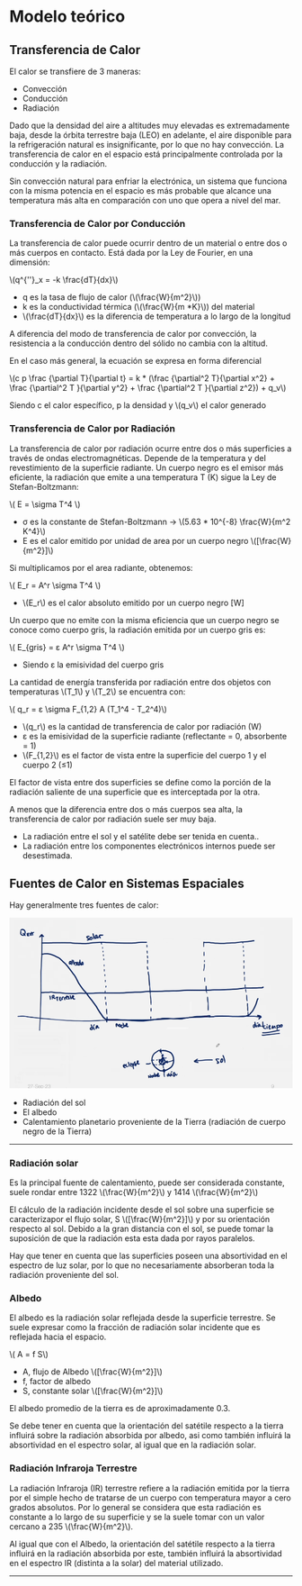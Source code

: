 Modelo teórico
==============

Transferencia de Calor
----------------------

El calor se transfiere de 3 maneras:

*   Convección
*   Conducción
*   Radiación

Dado que la densidad del aire a altitudes muy elevadas es extremadamente baja, desde la órbita terrestre baja (LEO) en adelante, el aire disponible para la refrigeración natural es insignificante, por lo que no hay convección. La transferencia de calor en el espacio está principalmente controlada por la conducción y la radiación.

Sin convección natural para enfriar la electrónica, un sistema que funciona con la misma potencia en el espacio es más probable que alcance una temperatura más alta en comparación con uno que opera a nivel del mar.

### Transferencia de Calor por Conducción

La transferencia de calor puede ocurrir dentro de un material o entre dos o más cuerpos en contacto. Está dada por la Ley de Fourier, en una dimensión:

\\(q^{''}_x = -k \frac{dT}{dx}\\)

*   q es la tasa de flujo de calor (\\(\frac{W}{m^2}\\))
*   k es la conductividad térmica (\\(\frac{W}{m *K}\\)) del material
*   \\(\frac{dT}{dx}\\) es la diferencia de temperatura a lo largo de la longitud

A diferencia del modo de transferencia de calor por convección, la resistencia a la conducción dentro del sólido no cambia con la altitud.

En el caso más general, la ecuación se expresa en forma diferencial

\\(c p \frac {\partial T}{\partial t} = k * (\frac {\partial^2 T}{\partial x^2} + \frac {\partial^2 T }{\partial y^2}  + \frac {\partial^2 T }{\partial z^2}) + q_v\\)

Siendo c el calor específico, p la densidad y \\(q_v\\) el calor generado

### Transferencia de Calor por Radiación

La transferencia de calor por radiación ocurre entre dos o más superficies a través de ondas electromagnéticas. Depende de la temperatura y del revestimiento de la superficie radiante.
Un cuerpo negro es el emisor más eficiente, la radiación que emite a una temperatura T (K) sigue la Ley de Stefan-Boltzmann:

\\( E = \sigma T^4 \\)

*   σ es la constante de Stefan-Boltzmann -> \\(5.63 * 10^{-8} \frac{W}{m^2 K^4}\\)
*   E es el calor emitido por unidad de area por un cuerpo negro \\([\frac{W}{m^2}]\\)

Si multiplicamos por el area radiante, obtenemos:

\\( E_r = A^r \sigma T^4 \\)

*  \\(E_r\\) es el calor absoluto emitido por un cuerpo negro [W]

Un cuerpo que no emite con la misma eficiencia que un cuerpo negro se conoce como cuerpo gris, la radiación emitida por un cuerpo gris es:

\\( E_{gris} = ε A^r \sigma T^4 \\)

*  Siendo ε la emisividad del cuerpo gris

La cantidad de energía transferida por radiación entre dos objetos con temperaturas \\(T_1\\) y \\(T_2\\) se encuentra con:

\\( q_r = ε \sigma F_{1,2} A (T_1^4 - T_2^4)\\)

*   \\(q_r\\) es la cantidad de transferencia de calor por radiación (W)
*   ε es la emisividad de la superficie radiante (reflectante = 0, absorbente = 1)
*   \\(F_{1,2}\\) es el factor de vista entre la superficie del cuerpo 1 y el cuerpo 2 (≤1)

El factor de vista entre dos superficies se define como la porción de la radiación saliente de una superficie que es interceptada por la otra.

A menos que la diferencia entre dos o más cuerpos sea alta, la transferencia de calor por radiación suele ser muy baja.

*   La radiación entre el sol y el satélite debe ser tenida en cuenta..
*   La radiación entre los componentes electrónicos internos puede ser desestimada.

Fuentes de Calor en Sistemas Espaciales
---------------------------------------

Hay generalmente tres fuentes de calor:

![](images/image3.png)

*   Radiación del sol
*   El albedo
*   Calentamiento planetario proveniente de la Tierra (radiación de cuerpo negro de la Tierra)

* * *

### Radiación solar

Es la principal fuente de calentamiento, puede ser considerada constante, suele rondar entre 1322 \\(\frac{W}{m^2}\\) y 1414 \\(\frac{W}{m^2}\\)

El cálculo de la radiación incidente desde el sol sobre una superficie se caracterizapor el flujo solar, S \\([\frac{W}{m^2}]\\) y por su orientación respecto al sol.
Debido a la gran distancia con el sol, se puede tomar la suposición de que la radiación esta esta dada por rayos paralelos.

Hay que tener en cuenta que las superficies poseen una absortividad en el espectro de luz solar, por lo que no necesariamente absorberan toda la radiación proveniente del sol.

### Albedo

El albedo es la radiación solar reflejada desde la superficie terrestre. Se suele expresar como la fracción de radiación solar incidente que es reflejada hacia el espacio.

\\( A = f S\\)

* A, flujo de Albedo \\([\frac{W}{m^2}]\\)
* f, factor de albedo
* S, constante solar \\([\frac{W}{m^2}]\\)

El albedo promedio de la tierra es de aproximadamente 0.3.

Se debe tener en cuenta que la orientación del satétile respecto a la tierra influirá sobre la radiación absorbida por albedo, asi como también influirá la absortividad en el espectro solar, al igual que en la radiación solar.

### Radiación Infraroja Terrestre

La radiación Infraroja (IR) terrestre refiere a la radiación emitida por la tierra por el simple hecho de tratarse de un cuerpo con temperatura mayor a cero grados absolutos. Por lo general se considera que esta radiación es constante a lo largo de su superficie y se la suele tomar con un valor cercano a 235 \\(\frac{W}{m^2}\\).

Al igual que con el Albedo, la orientación del satétile respecto a la tierra influirá en la radiación absorbida por este, también influirá la absortividad en el espectro IR (distinta a la solar) del material utilizado.

* * *
